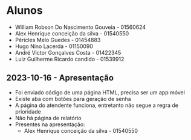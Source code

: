 # Alunos

* William Robson Do Nascimento Gouveia - 01560624
* Alex Henrique conceição da silva - 01540550
* Péricles Melo Guedes - 01454883
* Hugo Nino Lacerda - 01150090
* André Victor Gonçalves Costa - 01422345
* Luiz Guilherme Ricardo candido - 01539912

## 2023-10-16 - Apresentação

* Foi enviado código de uma página HTML, precisa ser um app móvel
* Existe aba com botões para geração de senha
* A página do atendente funciona, entretanto não segue a regra de prioridade
* Não há página de relatório
* Presentes na apresentação:
    * Alex Henrique conceição da silva - 01540550
